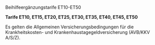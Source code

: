 Beihilfeergänzungstarife ET10-ET50

**Tarife ET10, ET15, ET20, ET25, ET30, ET35, ET40, ET45, ET50**

Es gelten die Allgemeinen Versicherungsbedingungen für die Krankheitskosten- und Krankenhaustagegeldversicherung (AVB/KKV A/S/Z).

